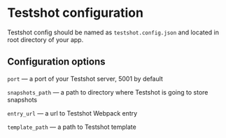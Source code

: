 # Testshot configuration

Testshot config should be named as `testshot.config.json` and located in root directory of your app.

## Configuration options

`port` — a port of your Testshot server, 5001 by default

`snapshots_path` — a path to directory where Testshot is going to store snapshots

`entry_url` — a url to Testshot Webpack entry

`template_path` — a path to Testshot template
